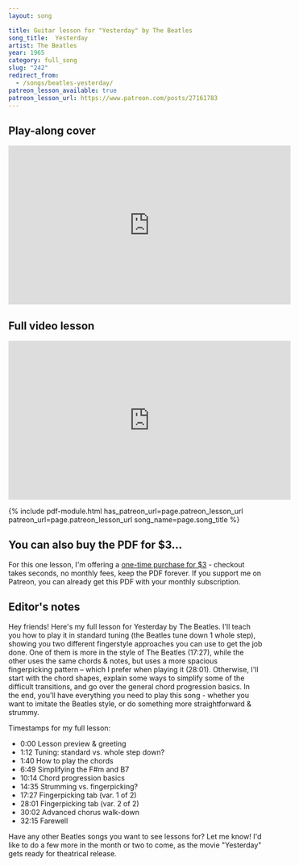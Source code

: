 ```yaml
---
layout: song

title: Guitar lesson for "Yesterday" by The Beatles
song_title:  Yesterday
artist: The Beatles
year: 1965
category: full_song
slug: "242"
redirect_from:
  - /songs/beatles-yesterday/
patreon_lesson_available: true
patreon_lesson_url: https://www.patreon.com/posts/27161783
---
```


## Play-along cover

<iframe width="560" height="315" src="https://www.youtube.com/embed/RzijoSnQNfk?showinfo=0" frameborder="0" allowfullscreen></iframe>

<!-- Coming soon! -->

## Full video lesson

<iframe width="560" height="315" src="https://www.youtube.com/embed/wYGC06x7B9E?showinfo=0" frameborder="0" allowfullscreen></iframe>


{% include pdf-module.html has_patreon_url=page.patreon_lesson_url patreon_url=page.patreon_lesson_url song_name=page.song_title %}


## You can also buy the PDF for $3...

For this one lesson, I'm offering a [one-time purchase for $3](https://gumroad.com/l/songnotes-yesterday) - checkout takes seconds, no monthly fees, keep the PDF forever. If you support me on Patreon, you can already get this PDF with your monthly subscription.

## Editor's notes

Hey friends! Here's my full lesson for Yesterday by The Beatles. I'll teach you how to play it in standard tuning (the Beatles tune down 1 whole step), showing you two different fingerstyle approaches you can use to get the job done. One of them is more in the style of The Beatles (17:27), while the other uses the same chords & notes, but uses a more spacious fingerpicking pattern – which I prefer when playing it (28:01). Otherwise, I'll start with the chord shapes, explain some ways to simplify some of the difficult transitions, and go over the general chord progression basics. In the end, you'll have everything you need to play this song - whether you want to imitate the Beatles style, or do something more straightforward & strummy.

Timestamps for my full lesson:

- 0:00 Lesson preview & greeting
- 1:12 Tuning: standard vs. whole step down?
- 1:40 How to play the chords
- 6:49 Simplifying the F#m and B7
- 10:14 Chord progression basics
- 14:35 Strumming vs. fingerpicking?
- 17:27 Fingerpicking tab (var. 1 of 2)
- 28:01 Fingerpicking tab (var. 2 of 2)
- 30:02 Advanced chorus walk-down
- 32:15 Farewell

Have any other Beatles songs you want to see lessons for? Let me know! I'd like to do a few more in the month or two to come, as the movie "Yesterday" gets ready for theatrical release.

